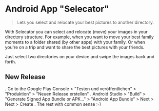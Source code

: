 Android App "Selecator"
=======================
> Lets you select and relocate your best pictures to another directory.

With Selecator you can select and relocate (move) your images in your directory structure.
For example, when you want to move your best family moments to a folder shared (by other apps) with your family. Or when you're on a trip and want to share the best pictures with your friends.

Just select two directories on your device and swipe the images back and forth.

New Release
-----------
. Go to the Google Play Console > "Testen und veröffentlichen" > "Produktion" > "Neuen Release erstellen"
. Android Studio > "Build" > "Generate Signed App Bundle or APK..." > "Android App Bundle" > Next > Next > Create
. The rest with common sense :-)

